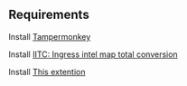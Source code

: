 ## Requirements

Install <a href="https://chrome.google.com/webstore/detail/tampermonkey/dhdgffkkebhmkfjojejmpbldmpobfkfo?hl=fr">Tampermonkey</a>


Install <a href="https://iitc.app/build/release/total-conversion-build.user.js">IITC: Ingress intel map total conversion</a>

Install <a href="https://github.com/ColBreakZ19/Map_pokestops/raw/main/Pannel%20de%20Controle%20Wayfarer%20(Commun).user.js">This extention</a>
